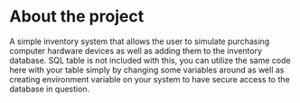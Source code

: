 # About the project

A simple inventory system that allows the user to simulate purchasing computer hardware devices as well as adding them to the inventory database. 
SQL table is not included with this, you can utilize the same code here with your table simply by changing some variables around as well as creating
environment variable on your system to have secure access to the database in question.
